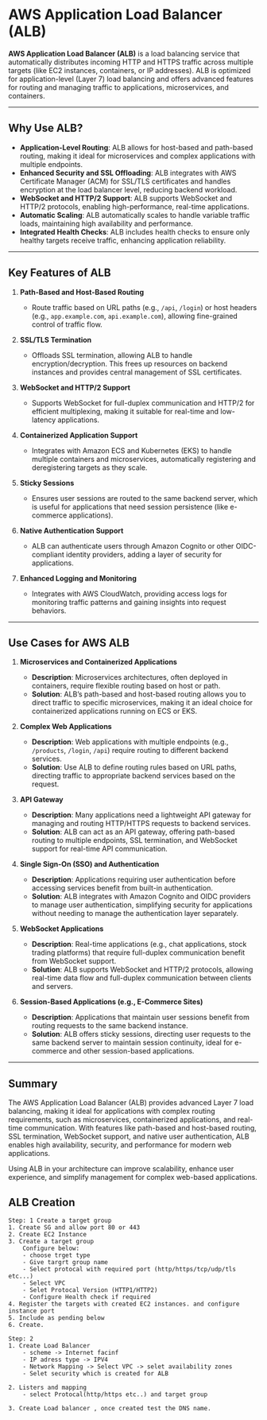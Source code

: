 # AWS Application Load Balancer (ALB)

**AWS Application Load Balancer (ALB)** is a load balancing service that automatically distributes incoming HTTP and HTTPS traffic across multiple targets (like EC2 instances, containers, or IP addresses). ALB is optimized for application-level (Layer 7) load balancing and offers advanced features for routing and managing traffic to applications, microservices, and containers.

---

## Why Use ALB?
- **Application-Level Routing**: ALB allows for host-based and path-based routing, making it ideal for microservices and complex applications with multiple endpoints.
- **Enhanced Security and SSL Offloading**: ALB integrates with AWS Certificate Manager (ACM) for SSL/TLS certificates and handles encryption at the load balancer level, reducing backend workload.
- **WebSocket and HTTP/2 Support**: ALB supports WebSocket and HTTP/2 protocols, enabling high-performance, real-time applications.
- **Automatic Scaling**: ALB automatically scales to handle variable traffic loads, maintaining high availability and performance.
- **Integrated Health Checks**: ALB includes health checks to ensure only healthy targets receive traffic, enhancing application reliability.

---

## Key Features of ALB

1. **Path-Based and Host-Based Routing**
   - Route traffic based on URL paths (e.g., `/api`, `/login`) or host headers (e.g., `app.example.com`, `api.example.com`), allowing fine-grained control of traffic flow.

2. **SSL/TLS Termination**
   - Offloads SSL termination, allowing ALB to handle encryption/decryption. This frees up resources on backend instances and provides central management of SSL certificates.

3. **WebSocket and HTTP/2 Support**
   - Supports WebSocket for full-duplex communication and HTTP/2 for efficient multiplexing, making it suitable for real-time and low-latency applications.

4. **Containerized Application Support**
   - Integrates with Amazon ECS and Kubernetes (EKS) to handle multiple containers and microservices, automatically registering and deregistering targets as they scale.

5. **Sticky Sessions**
   - Ensures user sessions are routed to the same backend server, which is useful for applications that need session persistence (like e-commerce applications).

6. **Native Authentication Support**
   - ALB can authenticate users through Amazon Cognito or other OIDC-compliant identity providers, adding a layer of security for applications.

7. **Enhanced Logging and Monitoring**
   - Integrates with AWS CloudWatch, providing access logs for monitoring traffic patterns and gaining insights into request behaviors.

---

## Use Cases for AWS ALB

1. **Microservices and Containerized Applications**
   - **Description**: Microservices architectures, often deployed in containers, require flexible routing based on host or path.
   - **Solution**: ALB’s path-based and host-based routing allows you to direct traffic to specific microservices, making it an ideal choice for containerized applications running on ECS or EKS.

2. **Complex Web Applications**
   - **Description**: Web applications with multiple endpoints (e.g., `/products`, `/login`, `/api`) require routing to different backend services.
   - **Solution**: Use ALB to define routing rules based on URL paths, directing traffic to appropriate backend services based on the request.

3. **API Gateway**
   - **Description**: Many applications need a lightweight API gateway for managing and routing HTTP/HTTPS requests to backend services.
   - **Solution**: ALB can act as an API gateway, offering path-based routing to multiple endpoints, SSL termination, and WebSocket support for real-time API communication.

4. **Single Sign-On (SSO) and Authentication**
   - **Description**: Applications requiring user authentication before accessing services benefit from built-in authentication.
   - **Solution**: ALB integrates with Amazon Cognito and OIDC providers to manage user authentication, simplifying security for applications without needing to manage the authentication layer separately.

5. **WebSocket Applications**
   - **Description**: Real-time applications (e.g., chat applications, stock trading platforms) that require full-duplex communication benefit from WebSocket support.
   - **Solution**: ALB supports WebSocket and HTTP/2 protocols, allowing real-time data flow and full-duplex communication between clients and servers.

6. **Session-Based Applications (e.g., E-Commerce Sites)**
   - **Description**: Applications that maintain user sessions benefit from routing requests to the same backend instance.
   - **Solution**: ALB offers sticky sessions, directing user requests to the same backend server to maintain session continuity, ideal for e-commerce and other session-based applications.

---

## Summary

The AWS Application Load Balancer (ALB) provides advanced Layer 7 load balancing, making it ideal for applications with complex routing requirements, such as microservices, containerized applications, and real-time communication. With features like path-based and host-based routing, SSL termination, WebSocket support, and native user authentication, ALB enables high availability, security, and performance for modern web applications. 

Using ALB in your architecture can improve scalability, enhance user experience, and simplify management for complex web-based applications.


## ALB Creation 
```
Step: 1 Create a target group
1. Create SG and allow port 80 or 443
2. Create EC2 Instance 
3. Create a target group 
 	Configure below:
 	- choose trget type
 	- Give targrt group name
 	- Select protocal with required port (http/https/tcp/udp/tls etc...)
 	- Select VPC
 	- Selet Protocal Version (HTTP1/HTTP2)
 	- Configure Health check if required
4. Register the targets with created EC2 instances. and configure instance port 
5. Include as pending below
6. Create.

Step: 2 
1. Create Load Balancer
	- scheme -> Internet facinf
	- IP adress type -> IPV4
	- Network Mapping -> Select VPC -> selet availability zones
	- Selet security which is created for ALB
	
2. Listers and mapping 
	- select Protocal(http/https etc..) and target group
	
3. Create Load balancer , once created test the DNS name.
```